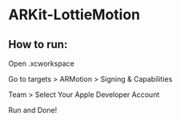 # ARKit-LottieMotion

## How to run:

Open .xcworkspace

Go to targets > ARMotion > Signing & Capabilities

Team > Select Your Apple Developer Account

Run and Done!
